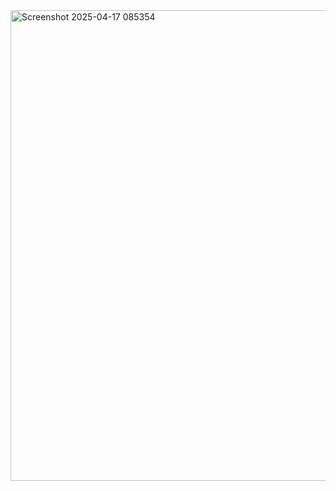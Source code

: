 <img width="753" alt="Screenshot 2025-04-17 085354" src="https://github.com/user-attachments/assets/69defa38-ecdb-4c4a-a1e5-23075e004f28" />

















